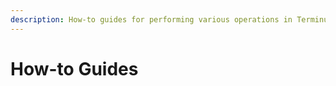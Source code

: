 ```yaml
---
description: How-to guides for performing various operations in TerminusDB.
---
```


# How-to Guides

